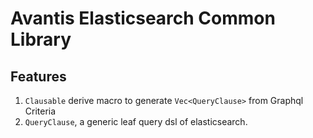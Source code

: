 # Avantis Elasticsearch Common Library

## Features
1. `Clausable` derive macro to generate `Vec<QueryClause>` from Graphql Criteria
1. `QueryClause`, a generic leaf query dsl of elasticsearch.